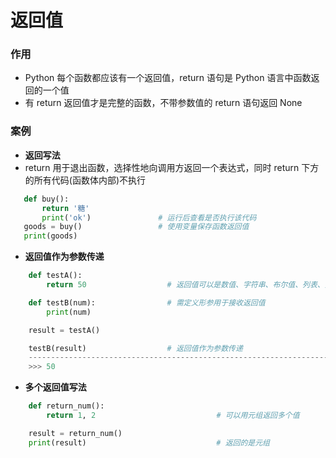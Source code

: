 # 返回值
### 作用
*  Python 每个函数都应该有一个返回值，return 语句是 Python 语言中函数返回的一个值
  *  有 return 返回值才是完整的函数，不带参数值的 return 语句返回 None
 



### 案例

* **返回写法**
 * return 用于退出函数，选择性地向调用方返回一个表达式，同时 return 下方的所有代码(函数体内部)不执行
 
 ```python
    def buy():
        return '糖'
        print('ok')               # 运行后查看是否执行该代码
    goods = buy()                 # 使用变量保存函数返回值
    print(goods)
 ```

* **返回值作为参数传递**


```python
    def testA():
        return 50                  # 返回值可以是数值、字符串、布尔值、列表、元组

    def testB(num):                # 需定义形参用于接收返回值
        print(num)

    result = testA()

    testB(result)                  # 返回值作为参数传递
    -------------------------------------------------------------------------                
    >>> 50     

```

* **多个返回值写法**


```python
    def return_num():
        return 1, 2                           # 可以用元组返回多个值

    result = return_num()
    print(result)                             # 返回的是元组

```













